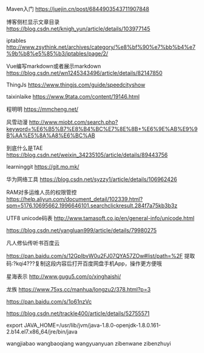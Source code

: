 


Maven入门
https://juejin.cn/post/6844903543711907848


博客侧栏显示文章目录
https://blog.csdn.net/knigh_yun/article/details/103977145




iptables
http://www.zsythink.net/archives/category/%e8%bf%90%e7%bb%b4%e7%9b%b8%e5%85%b3/iptables/page/2/

Vue编写markdown或者展示markdown
https://blog.csdn.net/wn1245343496/article/details/82147850

ThingJs
https://www.thingjs.com/guide/speedcityshow

taixinlaike
https://www.9tata.com/content/19146.html

程明明
https://mmcheng.net/



风雪动漫
http://www.miobt.com/search.php?keyword=%E6%B5%B7%E8%B4%BC%E7%8E%8B+%E6%9E%AB%E9%9B%AA%E5%8A%A8%E6%BC%AB

到底什么是TAE
https://blog.csdn.net/weixin_34235105/article/details/89443756

learninggit
https://git.mo.mk/

华为网络工具
https://blog.csdn.net/syzzy1/article/details/106962426

RAM对多运维人员的权限管控
https://help.aliyun.com/document_detail/102339.html?spm=5176.10695662.1996646101.searchclickresult.284f7a75kb3b3z


UTF8
unicode码表
http://www.tamasoft.co.jp/en/general-info/unicode.html


https://blog.csdn.net/yangluan999/article/details/79980275

凡人修仙传听书百度云

https://pan.baidu.com/s/12GpIbvW0u2FJ07QYA57ZOw#list/path=%2F
提取码:?kqi4???复制这段内容后打开百度网盘手机App，操作更方便哦

星海表示
http://www.gugu5.com/o/xinghaishi/

龙族
https://www.75xs.cc/manhua/longzu2/378.html?p=3

https://pan.baidu.com/s/1o61nzVc

https://blog.csdn.net/trackle400/article/details/52755571

export JAVA_HOME=/usr/lib/jvm/java-1.8.0-openjdk-1.8.0.161-2.b14.el7.x86_64/jre/bin/java


wangjiabao
wangbaoqiang
wangyuanyuan
zibenwane
zibenzhuyi
